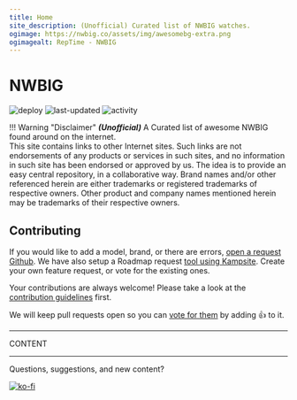 ```yaml
---
title: Home
site_description: (Unofficial) Curated list of NWBIG watches.
ogimage: https://nwbig.co/assets/img/awesomebg-extra.png
ogimagealt: RepTime - NWBIG
---
```


# **NWBIG**

![deploy](https://github.com/dgomesbr/nwbig/workflows/deploy/badge.svg)
![last-updated](https://img.shields.io/github/last-commit/dgomesbr/nwbig?color=CB006D&label=last%20updated)
![activity](https://img.shields.io/github/commit-activity/m/dgomesbr/nwbig)

!!! Warning "Disclaimer"
    _**(Unofficial)**_ A Curated list of awesome NWBIG found around on the internet.  
    This site contains links to other Internet sites. Such links are not endorsements of any products or services in such sites, and no information in such site has been endorsed or approved by us.
    The idea is to provide an easy central repository, in a collaborative way. Brand names and/or other referenced herein are either trademarks or registered trademarks of respective owners. 
    Other product and company names mentioned herein may be trademarks of their respective owners.

## Contributing

If you would like to add a model, brand, or there are errors, [open a request Github](https://github.com/dgomesbr/nwbig/). We have also setup a Roadmap request [tool using Kampsite](https://nwbig.kampsite.co/). Create your own feature request, or vote for the existing ones.

Your contributions are always welcome! Please take a look at the [contribution guidelines](https://github.com/dgomesbr/nwbig/blob/master/CONTRIBUTING.md) first.

We will keep pull requests open so you can [vote for them](https://github.com/dgomesbr/nwbig/pulls) by adding :+1: to it.

---

CONTENT

---

Questions, suggestions, and new content?

[![ko-fi](https://ko-fi.com/img/githubbutton_sm.svg)](https://ko-fi.com/F1F01P3MA)
